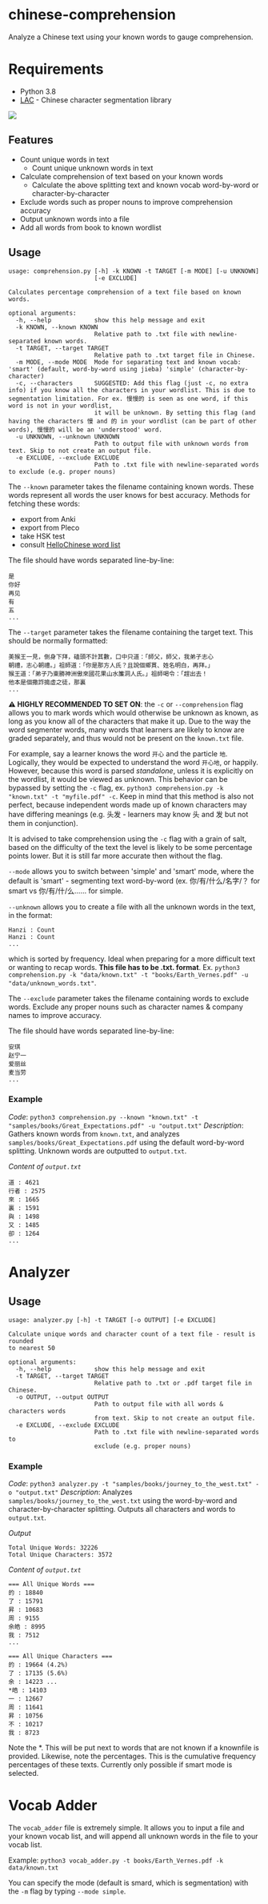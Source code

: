 # chinese-comprehension
Analyze a Chinese text using your known words to gauge comprehension.

# Requirements
* Python 3.8 
* [LAC](https://github.com/baidu/lac/) - Chinese character segmentation library

![](result.png)
## Features
- Count unique words in text
  - Count unique unknown words in text
- Calculate comprehension of text based on your known words
  - Calculate the above splitting text and known vocab word-by-word or character-by-character
- Exclude words such as proper nouns to improve comprehension accuracy 
- Output unknown words into a file
- Add all words from book to known wordlist

## Usage
```
usage: comprehension.py [-h] -k KNOWN -t TARGET [-m MODE] [-u UNKNOWN]
                        [-e EXCLUDE]

Calculates percentage comprehension of a text file based on known words.

optional arguments:
  -h, --help            show this help message and exit
  -k KNOWN, --known KNOWN
                        Relative path to .txt file with newline-separated known words.
  -t TARGET, --target TARGET
                        Relative path to .txt target file in Chinese.
  -m MODE, --mode MODE  Mode for separating text and known vocab: 'smart' (default, word-by-word using jieba) 'simple' (character-by-character)
  -c, --characters      SUGGESTED: Add this flag (just -c, no extra info) if you know all the characters in your wordlist. This is due to segmentation limitation. For ex. 慢慢的 is seen as one word, if this word is not in your wordlist,
                        it will be unknown. By setting this flag (and having the characters 慢 and 的 in your wordlist (can be part of other words), 慢慢的 will be an 'understood' word.
  -u UNKNOWN, --unknown UNKNOWN
                        Path to output file with unknown words from text. Skip to not create an output file.
  -e EXCLUDE, --exclude EXCLUDE
                        Path to .txt file with newline-separated words to exclude (e.g. proper nouns)
```

The `--known` parameter takes the filename containing known words. These words represent all words the user knows for best accuracy. Methods for fetching these words:
- export from Anki
- export from Pleco
- take HSK test
- consult [HelloChinese word list](https://docs.google.com/spreadsheets/d/1PppWybtv_ch5QMqtWlU4kAm08uFuhYK-6HGVnGeT63Y/edit#gid=121546596)

The file should have words separated line-by-line:
```
是
你好
再见
有
五
...
```

The `--target` parameter takes the filename containing the target text. This should be normally formatted:
```
美猴王一見，倒身下拜，磕頭不計其數，口中只道：「師父，師父，我弟子志心
朝禮，志心朝禮。」祖師道：「你是那方人氏？且說個鄉貫、姓名明白，再拜。」
猴王道：「弟子乃東勝神洲傲來國花果山水簾洞人氏。」祖師喝令：「趕出去！
他本是個撒詐搗虛之徒，那裏
...
```

**:warning: HIGHLY RECOMMENDED TO SET ON**: the `-c` or `--comprehension` flag allows you to mark words which would otherwise be unknown as known, as long as you know all of the characters that make it up. Due to the way the word segmenter words, many words that learners are likely to know are graded separately, and thus would not be present on the `known.txt` file.

For example, say a learner knows the word `开心` and the particle `地`. Logically, they would be expected to understand the word `开心地`, or happily. However, because this word is parsed *standalone*, unless it is explicitly on the wordlist, it would be viewed as unknown. This behavior can be bypassed by setting the `-c` flag, ex. `python3 comprehension.py -k "known.txt" -t "myfile.pdf" -c`. Keep in mind that this method is also not perfect, because independent words made up of known characters may have differing meanings (e.g. 头发 - learners may know 头 and 发 but not them in conjunction).

It is advised to take comprehension using the `-c` flag with a grain of salt, based on the difficulty of the text the level is likely to be some percentage points lower. But it is still far more accurate then without the flag.

`--mode` allows you to switch between 'simple' and 'smart' mode, where the default is 'smart' - segmenting text word-by-word (ex. 你/有/什么/名字/？ for smart vs 你/有/什/么…… for simple.

`--unknown` allows you to create a file with all the unknown words in the text, in the format:
```
Hanzi : Count
Hanzi : Count
...
```

which is sorted by frequency. Ideal when preparing for a more difficult text or wanting to recap words. __This file has to be .txt. format__. Ex. `python3 comprehension.py -k "data/known.txt" -t "books/Earth_Vernes.pdf" -u "data/unknown_words.txt"`.

The `--exclude` parameter takes the filename containing words to exclude words. Exclude any proper nouns such as character names & company names to improve accuracy.

The file should have words separated line-by-line:
```
安琪
赵宁一
爱丽丝
麦当劳
...
```

### Example

*Code*: `python3 comprehension.py --known "known.txt" -t "samples/books/Great_Expectations.pdf" -u "output.txt"`
*Description*: Gathers known words from `known.txt`, and analyzes `samples/books/Great_Expectations.pdf` using the default word-by-word splitting. Unknown words are outputted to `output.txt`.

*Content of `output.txt`*
```
道 : 4621
行者 : 2575
來 : 1665
裏 : 1591
與 : 1498
又 : 1485
卻 : 1264
...
```

# Analyzer

## Usage
```
usage: analyzer.py [-h] -t TARGET [-o OUTPUT] [-e EXCLUDE]

Calculate unique words and character count of a text file - result is rounded
to nearest 50

optional arguments:
  -h, --help            show this help message and exit
  -t TARGET, --target TARGET
                        Relative path to .txt or .pdf target file in Chinese.
  -o OUTPUT, --output OUTPUT
                        Path to output file with all words & characters words
                        from text. Skip to not create an output file.
  -e EXCLUDE, --exclude EXCLUDE
                        Path to .txt file with newline-separated words to
                        exclude (e.g. proper nouns)
```

### Example

*Code*: `python3 analyzer.py -t "samples/books/journey_to_the_west.txt" -o "output.txt"`
*Description*: Analyzes `samples/books/journey_to_the_west.txt` using the word-by-word and character-by-character splitting. Outputs all characters and words to `output.txt`.

*Output*
```
Total Unique Words: 32226
Total Unique Characters: 3572
```

*Content of `output.txt`*
```
=== All Unique Words ===
的 : 18840
了 : 15791
昇 : 10683
周 : 9155
余皓 : 8995
我 : 7512
...

=== All Unique Characters ===
的 : 19664 (4.2%)
了 : 17135 (5.6%)
余 : 14223 ...
*皓 : 14103
一 : 12667
周 : 11641
昇 : 10756
不 : 10217
我 : 8723
```

Note the *. This will be put next to words that are not known if a knownfile is provided. Likewise, note the percentages. This is the cumulative frequency percentages of these texts.
Currently only possible if smart mode is selected.

# Vocab Adder
The `vocab_adder` file is extremely simple. It allows you to input a file and your known vocab list, and will append all unknown words in the file to your vocab list.

Example:
`python3 vocab_adder.py -t books/Earth_Vernes.pdf -k data/known.txt`

You can specify the mode (default is smard, which is segmentation) with the `-m` flag by typing `--mode simple`.

